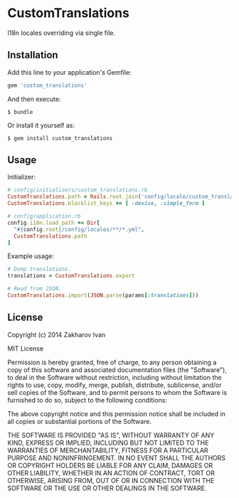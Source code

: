 # CustomTranslations

I18n locales overriding via single file.

## Installation

Add this line to your application's Gemfile:

```ruby
gem 'custom_translations'
```

And then execute:

    $ bundle

Or install it yourself as:

    $ gem install custom_translations

## Usage

Initializer:
```ruby
# config/initializers/custom_translations.rb
CustomTranslations.path = Rails.root.join('config/locale/custom_translations.yml')
CustomTranslations.blacklist_keys += [ :devise, :simple_form ]

# config/application.rb
config.i18n.load_path += Dir[
  "#{config.root}/config/locales/**/*.yml",
  CustomTranslations.path
]
```

Example usage:
```ruby
# Dump translations.
translations = CustomTranslations.export

# Read from JSON.
CustomTranslations.import(JSON.parse(params[:translations]))
```

## License

Copyright (c) 2014 Zakharov Ivan

MIT License

Permission is hereby granted, free of charge, to any person obtaining
a copy of this software and associated documentation files (the
"Software"), to deal in the Software without restriction, including
without limitation the rights to use, copy, modify, merge, publish,
distribute, sublicense, and/or sell copies of the Software, and to
permit persons to whom the Software is furnished to do so, subject to
the following conditions:

The above copyright notice and this permission notice shall be
included in all copies or substantial portions of the Software.

THE SOFTWARE IS PROVIDED "AS IS", WITHOUT WARRANTY OF ANY KIND,
EXPRESS OR IMPLIED, INCLUDING BUT NOT LIMITED TO THE WARRANTIES OF
MERCHANTABILITY, FITNESS FOR A PARTICULAR PURPOSE AND
NONINFRINGEMENT. IN NO EVENT SHALL THE AUTHORS OR COPYRIGHT HOLDERS BE
LIABLE FOR ANY CLAIM, DAMAGES OR OTHER LIABILITY, WHETHER IN AN ACTION
OF CONTRACT, TORT OR OTHERWISE, ARISING FROM, OUT OF OR IN CONNECTION
WITH THE SOFTWARE OR THE USE OR OTHER DEALINGS IN THE SOFTWARE.

